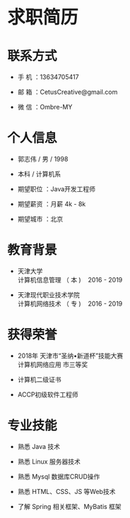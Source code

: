 <p style="font-size:40px"> <b> 求职简历 </b> </p>

# 联系方式
* <p> 手 机 ：13634705417 </p>
* <p> 邮 箱 ：CetusCreative@gmail.com </p>
* <p> 微 信 ：Ombre-MY </p>

# 个人信息
* <p> 郭志伟 / 男 / 1998 </p>
* <p> 本科 / 计算机系 </p>
* <p> 期望职位 ：Java开发工程师 </p>
* <p> 期望薪资 ：月薪 4k - 8k </p>
* <p> 期望城市 ：北京 </p>

# 教育背景
* <p> 天津大学 <br/> 
      计算机信息管理&nbsp;（ 本 ) 
      &nbsp;&nbsp; 
      2016 - 2019 <br/> </p>
      
* <p> 天津现代职业技术学院 <br/> 
      计算机网络技术&nbsp;（ 专 ) 
      &nbsp;&nbsp; 
      2016 - 2019 </p>

# 获得荣誉
* <p> 2018年 天津市“圣纳•新道杯”技能大赛 <br/>
    计算机网络应用 市三等奖 </p>
* <p> 计算机二级证书 </p>
* <p> ACCP初级软件工程师 </p>

# 专业技能
* <p> 熟悉 Java 技术 </p>
* <p> 熟悉 Linux 服务器技术 </p>
* <p> 熟悉 Mysql 数据库CRUD操作 </p>
* <p> 熟悉 HTML、CSS、JS 等Web技术 </p>
* <p> 了解 Spring 相关框架、MyBatis 框架 </p>
